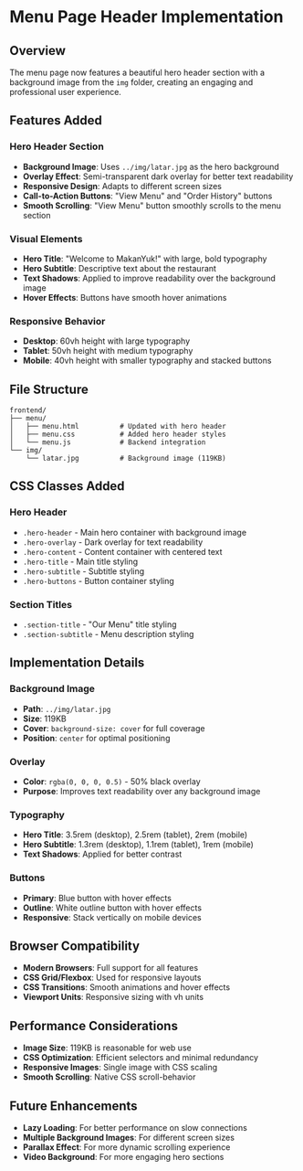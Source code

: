 # Menu Page Header Implementation

## Overview
The menu page now features a beautiful hero header section with a background image from the `img` folder, creating an engaging and professional user experience.

## Features Added

### Hero Header Section
- **Background Image**: Uses `../img/latar.jpg` as the hero background
- **Overlay Effect**: Semi-transparent dark overlay for better text readability
- **Responsive Design**: Adapts to different screen sizes
- **Call-to-Action Buttons**: "View Menu" and "Order History" buttons
- **Smooth Scrolling**: "View Menu" button smoothly scrolls to the menu section

### Visual Elements
- **Hero Title**: "Welcome to MakanYuk!" with large, bold typography
- **Hero Subtitle**: Descriptive text about the restaurant
- **Text Shadows**: Applied to improve readability over the background image
- **Hover Effects**: Buttons have smooth hover animations

### Responsive Behavior
- **Desktop**: 60vh height with large typography
- **Tablet**: 50vh height with medium typography
- **Mobile**: 40vh height with smaller typography and stacked buttons

## File Structure
```
frontend/
├── menu/
│   ├── menu.html          # Updated with hero header
│   ├── menu.css           # Added hero header styles
│   └── menu.js            # Backend integration
└── img/
    └── latar.jpg          # Background image (119KB)
```

## CSS Classes Added

### Hero Header
- `.hero-header` - Main hero container with background image
- `.hero-overlay` - Dark overlay for text readability
- `.hero-content` - Content container with centered text
- `.hero-title` - Main title styling
- `.hero-subtitle` - Subtitle styling
- `.hero-buttons` - Button container styling

### Section Titles
- `.section-title` - "Our Menu" title styling
- `.section-subtitle` - Menu description styling

## Implementation Details

### Background Image
- **Path**: `../img/latar.jpg`
- **Size**: 119KB
- **Cover**: `background-size: cover` for full coverage
- **Position**: `center` for optimal positioning

### Overlay
- **Color**: `rgba(0, 0, 0, 0.5)` - 50% black overlay
- **Purpose**: Improves text readability over any background image

### Typography
- **Hero Title**: 3.5rem (desktop), 2.5rem (tablet), 2rem (mobile)
- **Hero Subtitle**: 1.3rem (desktop), 1.1rem (tablet), 1rem (mobile)
- **Text Shadows**: Applied for better contrast

### Buttons
- **Primary**: Blue button with hover effects
- **Outline**: White outline button with hover effects
- **Responsive**: Stack vertically on mobile devices

## Browser Compatibility
- **Modern Browsers**: Full support for all features
- **CSS Grid/Flexbox**: Used for responsive layouts
- **CSS Transitions**: Smooth animations and hover effects
- **Viewport Units**: Responsive sizing with vh units

## Performance Considerations
- **Image Size**: 119KB is reasonable for web use
- **CSS Optimization**: Efficient selectors and minimal redundancy
- **Responsive Images**: Single image with CSS scaling
- **Smooth Scrolling**: Native CSS scroll-behavior

## Future Enhancements
- **Lazy Loading**: For better performance on slow connections
- **Multiple Background Images**: For different screen sizes
- **Parallax Effect**: For more dynamic scrolling experience
- **Video Background**: For more engaging hero sections